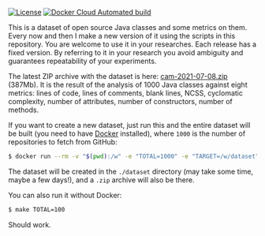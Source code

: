 [![License](https://img.shields.io/badge/license-MIT-green.svg)](https://github.com/yegor256/ctors-vs-size/blob/master/LICENSE.txt)
[![Docker Cloud Automated build](https://img.shields.io/docker/cloud/automated/yegor256/cam)](https://hub.docker.com/r/yegor256/cam)

This is a dataset of open source Java classes and some metrics on them.
Every now and then I make a new version of it using the scripts
in this repository. You are welcome to use it in your researches.
Each release has a fixed version. By referring to it in your research
you avoid ambiguity and guarantees repeatability of your experiments.

The latest ZIP archive with the dataset is here: 
[cam-2021-07-08.zip](https://github.com/yegor256/cam/releases/download/0.1.1/cam-2021-07-08.zip) (387Mb).
It is the result of the analysis of 1000 Java classes against
eight metrics: 
lines of code,
lines of comments,
blank lines,
NCSS,
cyclomatic complexity,
number of attributes,
number of constructors,
number of methods.

If you want to create a new dataset, 
just run this and the entire dataset will be built
(you need to have [Docker](https://docs.docker.com/get-docker/) installed),
where `1000` is the number of repositories to fetch from GitHub:

```bash
$ docker run --rm -v "$(pwd):/w" -e "TOTAL=1000" -e "TARGET=/w/dataset" yegor256/cam
```

The dataset will be created in the `./dataset` directory (may take some time,
maybe a few days!), and a `.zip` archive will also be there.

You can also run it without Docker:

```bash
$ make TOTAL=100
```

Should work.